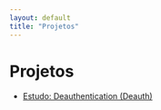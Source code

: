 ```yaml
---
layout: default
title: "Projetos"
---
```


# Projetos

<ul>
  <li><a href="{{ '/projetos/estudo-deauth-wifi.html' | relative_url }}">Estudo: Deauthentication (Deauth)</a></li>
  <!-- ou .md se preferir: '/projects/deauth.md' -->
</ul>

